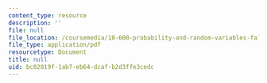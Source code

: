 ```yaml
---
content_type: resource
description: ''
file: null
file_location: /coursemedia/18-600-probability-and-random-variables-fall-2019/bc02819f1ab7eb64dcafb2d3ffe3cedc_MIT18_600F19_lec22.pdf
file_type: application/pdf
resourcetype: Document
title: null
uid: bc02819f-1ab7-eb64-dcaf-b2d3ffe3cedc
---
```

